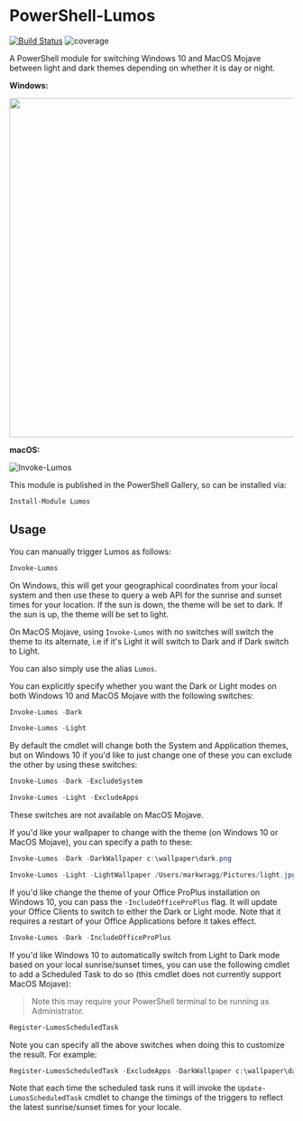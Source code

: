 # PowerShell-Lumos

[![Build Status](https://dev.azure.com/markwragg/GitHub/_apis/build/status/markwragg.PowerShell-Lumos?branchName=master)](https://dev.azure.com/markwragg/GitHub/_build/latest?definitionId=1&branchName=master) ![coverage](https://img.shields.io/badge/coverage-31%25-red.svg)

A PowerShell module for switching Windows 10 and MacOS Mojave between light and dark themes depending on whether it is day or night.

__Windows:__

<img src="https://github.com/markwragg/PowerShell-Lumos/raw/master/assets/Invoke-Lumos-Windows.gif" data-canonical-src="https://gyazo.com/eb5c5741b6a9a16c692170a41a49c858.png" width="600" />

__macOS:__

![Invoke-Lumos](assets/Invoke-Lumos-macOS.gif)

This module is published in the PowerShell Gallery, so can be installed via:

```PowerShell
Install-Module Lumos
```

## Usage

You can manually trigger Lumos as follows:

```PowerShell
Invoke-Lumos
```

On Windows, this will get your geographical coordinates from your local system and then use these to query a web API for the sunrise and sunset times for your location.
If the sun is down, the theme will be set to dark.
If the sun is up, the theme will be set to light.

On MacOS Mojave, using `Invoke-Lumos` with no switches will switch the theme to its alternate, i.e if it's Light it will switch to Dark and if Dark switch to Light.

You can also simply use the alias `Lumos`.

You can explicitly specify whether you want the Dark or Light modes on both Windows 10 and MacOS Mojave with the following switches:

```PowerShell
Invoke-Lumos -Dark

Invoke-Lumos -Light
```

By default the cmdlet will change both the System and Application themes, but on Windows 10 if you'd like to just change one of these you can exclude the other by using these switches:

```PowerShell
Invoke-Lumos -Dark -ExcludeSystem

Invoke-Lumos -Light -ExcludeApps
```
These switches are not available on MacOS Mojave.

If you'd like your wallpaper to change with the theme (on Windows 10 or MacOS Mojave), you can specify a path to these:

```PowerShell
Invoke-Lumos -Dark -DarkWallpaper c:\wallpaper\dark.png

Invoke-Lumos -Light -LightWallpaper /Users/markwragg/Pictures/light.jpg
```

If you'd like change the theme of your Office ProPlus installation on Windows 10, you can pass the `-IncludeOfficeProPlus` flag. It will update your Office Clients to switch to either the Dark or Light mode. Note that it requires a restart of your Office Applications before it takes effect.

```PowerShell
Invoke-Lumos -Dark -IncludeOfficeProPlus
```

If you'd like Windows 10 to automatically switch from Light to Dark mode based on your local sunrise/sunset times, you can use the following cmdlet to add a Scheduled Task to do so (this cmdlet does not currently support MacOS Mojave):

> Note this may require your PowerShell terminal to be running as Administrator.

```PowerShell
Register-LumosScheduledTask
```

Note you can specify all the above switches when doing this to customize the result. For example:

```PowerShell
Register-LumosScheduledTask -ExcludeApps -DarkWallpaper c:\wallpaper\dark.png -LightWallpaper c:\wallpaper\light.png
```

Note that each time the scheduled task runs it will invoke the `Update-LumosScheduledTask` cmdlet to change the timings of the triggers to reflect the latest sunrise/sunset times for your locale.
